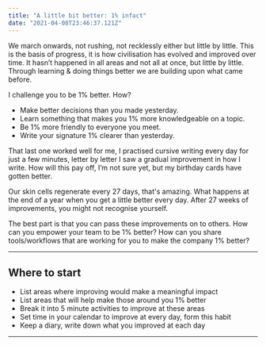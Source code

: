```yaml
---
title: "A little bit better: 1% infact"
date: "2021-04-08T23:46:37.121Z"
---
```


We march onwards, not rushing, not recklessly either but little by little. This is the basis of progress, it is how civilisation has evolved and improved over time. It hasn’t happened in all areas and not all at once, but little by little. Through learning & doing things better we are building upon what came before.

I challenge you to be 1% better. How? 
- Make better decisions than you made yesterday.  
- Learn something that makes you 1% more knowledgeable on a topic. 
- Be 1% more friendly to everyone you meet. 
- Write your signature 1% clearer than yesterday.  

That last one worked well for me, I practised cursive writing every day for just a few minutes, letter by letter I saw a gradual improvement in how I write. How will this pay off, I’m not sure yet, but my birthday cards have gotten better. 

Our skin cells regenerate every 27 days, that's amazing. What happens at the end of a year when you get a little better every day. After 27 weeks of improvements, you might not recognise yourself.

The best part is that you can pass these improvements on to others. How can you empower your team to be 1% better? How can you share tools/workflows that are working for you to make the company 1% better?


--- 
## Where to start
- List areas where improving would make a meaningful impact
- List areas that will help make those around you 1% better
- Break it into 5 minute activities to improve at these areas
- Set time in your calendar to improve at every day, form this habit
- Keep a diary, write down what you improved at each day

---